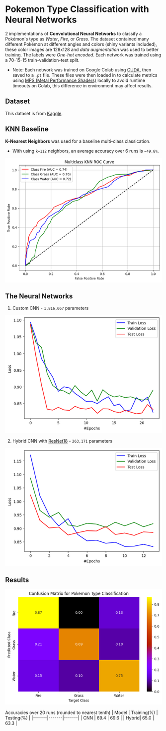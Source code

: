 # Pokemon Type Classification with Neural Networks
2 implementations of **Convolutional Neural Networks** to classify a Pokémon's type as *Water*, *Fire*, or *Grass*. The dataset contained many different Pokémon at different angles and colors (shiny variants included), these color images are 128x128 and *data augmentation* was used to better training. The labels were *One-hot encoded*. Each network was trained using a 70-15-15 train-validation-test split.

* Note: Each network was trained on Google Colab using [CUDA](https://docs.pytorch.org/docs/stable/cuda.html), then saved to a `.pt` file. These files were then loaded in to calculate metrics using [MPS (Metal Performance Shaders)](https://docs.pytorch.org/docs/stable/notes/mps.html) locally to avoid runtime timeouts on Colab, this difference in environment may affect results.

## Dataset
This dataset is from [Kaggle](https://www.kaggle.com/datasets/noodulz/pokemon-dataset-1000).

## KNN Baseline
**K-Nearest Neighbors** was used for a baseline multi-class classication.
- With using `k=112` neighbors, an average accuracy over 6 runs is `~49.8%`.

<img alt="KNN ROC" src="https://github.com/mangara22/PokemonTypeClassification/blob/main/roc.png">

## The Neural Networks
1) Custom CNN - `1,816,067` parameters
  <img alt="CNN Loss graph" src="https://github.com/mangara22/PokemonTypeClassification/blob/main/cnnloss.png">

2) Hybrid CNN with [ResNet18](https://docs.pytorch.org/vision/main/models/generated/torchvision.models.resnet18.html) - `263,171` parameters
  <img alt="Hyrbid CNN Loss graph" src="https://github.com/mangara22/PokemonTypeClassification/blob/main/hybridloss.png">

## Results
<img alt="CNN Confusion Matrix" src="https://github.com/mangara22/PokemonTypeClassification/blob/main/cm_cnn.png">

Accuracies over 20 runs (rounded to nearest tenth)
| Model | Training(%) | Testing(%) |
|-------|-------|-------|
| CNN   | 69.4  | 69.6 |
| Hybrid| 65.0  | 63.3  |
